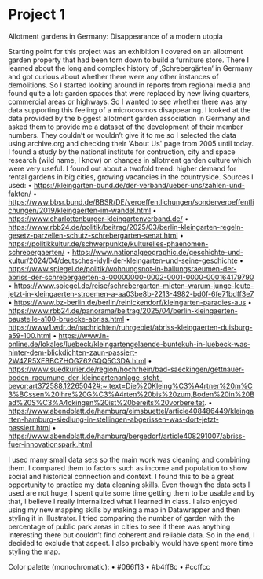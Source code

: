 # Project 1

Allotment gardens in Germany: Disappearance of a modern utopia

Starting point for this project was an exhibition I covered on an allotment garden property that had been torn down to build a furniture store. There I learned about the long and complex history of ‚Schrebergärten‘ in Germany and got curious about whether there were any other instances of demolitions. So I started looking around in reports from regional media and found quite a lot: garden spaces that were replaced by new living quarters, commercial areas or highways. So I wanted to see whether there was any data supporting this feeling of a microcosmos disappearing. 
I looked at the data provided by the biggest allotment garden association in Germany and asked them to provide me a dataset of the development of their member numbers. They couldn’t or wouldn’t give it to me so I selected the data using archive.org and checking their 'About Us' page from 2005 until today. I found a study by the national institute for contruction, city and space research (wild name, I know) on changes in allotment garden culture which were very useful. I found out about a twofold trend: higher demand for rental gardens in big cities, growing vacancies in the countryside.
Sources I used:
•	https://kleingarten-bund.de/der-verband/ueber-uns/zahlen-und-fakten/ 
•	https://www.bbsr.bund.de/BBSR/DE/veroeffentlichungen/sonderveroeffentlichungen/2019/kleingaerten-im-wandel.html 
•	https://www.charlottenburger-kleingartenverband.de/
•	https://www.rbb24.de/politik/beitrag/2025/03/berlin-kleingarten-regeln-gesetz-parzellen-schutz-schrebergarten-senat.html 
•	https://politikkultur.de/schwerpunkte/kulturelles-phaenomen-schrebergaerten/
•	https://www.nationalgeographic.de/geschichte-und-kultur/2024/04/deutsches-idyll-der-kleingarten-und-seine-geschichte
•	https://www.spiegel.de/politik/wohnungsnot-in-ballungsraeumen-der-abriss-der-schrebergaerten-a-00000000-0002-0001-0000-000164179790
•	https://www.spiegel.de/reise/schrebergarten-mieten-warum-junge-leute-jetzt-in-kleingaerten-stroemen-a-aa03be8b-2213-4982-bd0f-6fe71bdff3e7 
•	https://www.bz-berlin.de/berlin/reinickendorf/kleingarten-paradies-aus 
•	https://www.rbb24.de/panorama/beitrag/2025/04/berlin-kleingaerten-baustelle-a100-bruecke-abriss.html 
•	https://www1.wdr.de/nachrichten/ruhrgebiet/abriss-kleingaerten-duisburg-a59-100.html 
•	https://www.ln-online.de/lokales/luebeck/kleingartengelaende-buntekuh-in-luebeck-was-hinter-dem-blickdichten-zaun-passiert-2W4ZR5XEBBCZHOGZ62GQQ5C3DA.html 
•	https://www.suedkurier.de/region/hochrhein/bad-saeckingen/gettnauer-boden-raeumung-der-kleingartenanlage-steht-bevor;art372588,12265042#:~:text=Die%20Kleing%C3%A4rtner%20m%C3%BCssen%20ihre%20G%C3%A4rten%20bis%20zum,Boden%20in%20Bad%20S%C3%A4ckingen%20ist%20bereits%20vorbereitet. 
•	https://www.abendblatt.de/hamburg/eimsbuettel/article408486449/kleingarten-hamburg-siedlung-in-stellingen-abgerissen-was-dort-jetzt-passiert.html 
•	https://www.abendblatt.de/hamburg/bergedorf/article408291007/abriss-fuer-innovationspark.html 

I used many small data sets so the main work was cleaning and combining them. I compared them to factors such as income and population to show social and historical connection and context.
I found this to be a great opportunity to practice my data cleaning skills. Even though the data sets I used are not huge, I spent quite some time getting them to be usable and by that, I believe I really internalized what I learned in class. I also enjoyed using my new mapping skills by making a map in Datawrapper and then styling it in Illustrator. 
I tried comparing the number of garden with the percentage of public park areas in cities to see if there was anything interesting there but couldn’t find coherent and reliable data. So in the end, I decided to exclude that aspect. I also probably would have spent more time styling the map.

Color palette (monochromatic): 
•	#066f13
•	#b4ff8c
•	#ccffcc
